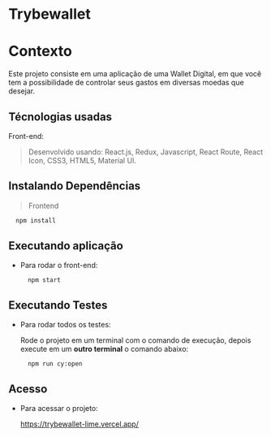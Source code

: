 # Trybewallet

# Contexto
Este projeto consiste em uma aplicação de uma Wallet Digital, em que você tem a possibilidade de controlar seus gastos em diversas moedas que desejar.

## Técnologias usadas

Front-end:
> Desenvolvido usando: React.js, Redux, Javascript, React Route, React Icon, CSS3, HTML5, Material UI.

## Instalando Dependências

> Frontend
```bash
  npm install
```

## Executando aplicação

* Para rodar o front-end:

  ```
    npm start
  ```

## Executando Testes

* Para rodar todos os testes:
  
  Rode o projeto em um terminal com o comando de execução, depois execute em um __outro terminal__ o comando abaixo:
  ```
    npm run cy:open
  ```

## Acesso

* Para acessar o projeto:

  https://trybewallet-lime.vercel.app/
